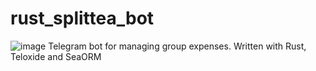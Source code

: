 # rust_splittea_bot
![image](https://github.com/khomiakmaxim/rust_splittea_bot/assets/26380321/95f02b82-0281-4849-bcff-38f99e0b130c)
Telegram bot for managing group expenses. Written with Rust, Teloxide and SeaORM
